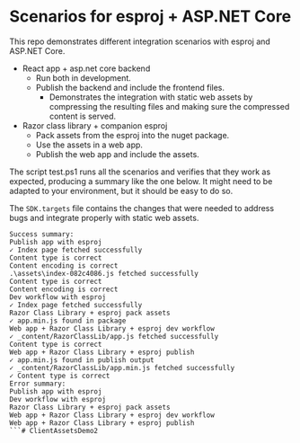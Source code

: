 # Scenarios for esproj + ASP.NET Core

This repo demonstrates different integration scenarios with esproj and ASP.NET Core.
* React app + asp.net core backend
  * Run both in development.
  * Publish the backend and include the frontend files.
    * Demonstrates the integration with static web assets by compressing the resulting files and   making sure the compressed content is served.
* Razor class library + companion esproj
  * Pack assets from the esproj into the nuget package.
  * Use the assets in a web app.
  * Publish the web app and include the assets.

The script test.ps1 runs all the scenarios and verifies that they work as expected, producing a summary like the one below. It might need to be adapted to your environment, but it should be easy to do so.

The `SDK.targets` file contains the changes that were needed to address bugs and integrate properly with static web assets.

```console
Success summary:
Publish app with esproj
✓ Index page fetched successfully
Content type is correct
Content encoding is correct
.\assets\index-082c4086.js fetched successfully
Content type is correct
Content encoding is correct
Dev workflow with esproj
✓ Index page fetched successfully
Razor Class Library + esproj pack assets
✓ app.min.js found in package
Web app + Razor Class Library + esproj dev workflow
✓ _content/RazorClassLib/app.js fetched successfully
Content type is correct
Web app + Razor Class Library + esproj publish
✓ app.min.js found in publish output
✓ _content/RazorClassLib/app.min.js fetched successfully
✓ Content type is correct
Error summary:
Publish app with esproj
Dev workflow with esproj
Razor Class Library + esproj pack assets
Web app + Razor Class Library + esproj dev workflow
Web app + Razor Class Library + esproj publish
```#   C l i e n t A s s e t s D e m o 2  
 